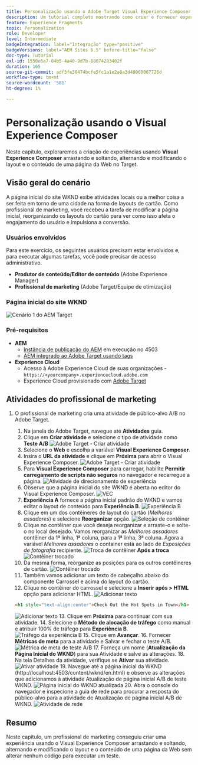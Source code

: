 ```yaml
---
title: Personalização usando o Adobe Target Visual Experience Composer
description: Um tutorial completo mostrando como criar e fornecer experiência personalizada usando o Adobe Target Visual Experience Composer (VEC).
feature: Experience Fragments
topic: Personalization
role: Developer
level: Intermediate
badgeIntegration: label="Integração" type="positive"
badgeVersions: label="AEM Sites 6.5" before-title="false"
doc-type: Tutorial
exl-id: 1550e6a7-04b5-4a40-9d7b-88074283402f
duration: 165
source-git-commit: adf3fe30474bcfe5fc1a1e2a8a3d49060067726d
workflow-type: tm+mt
source-wordcount: '581'
ht-degree: 1%

---
```


# Personalização usando o Visual Experience Composer

Neste capítulo, exploraremos a criação de experiências usando **Visual Experience Composer** arrastando e soltando, alternando e modificando o layout e o conteúdo de uma página da Web no Target.

## Visão geral do cenário

A página inicial do site WKND exibe atividades locais ou a melhor coisa a ser feita em torno de uma cidade na forma de layouts de cartão. Como profissional de marketing, você recebeu a tarefa de modificar a página inicial, reorganizando os layouts do cartão para ver como isso afeta o engajamento do usuário e impulsiona a conversão.

### Usuários envolvidos

Para este exercício, os seguintes usuários precisam estar envolvidos e, para executar algumas tarefas, você pode precisar de acesso administrativo.

* **Produtor de conteúdo/Editor de conteúdo** (Adobe Experience Manager)
* **Profissional de marketing** (Adobe Target/Equipe de otimização)

### Página inicial do site WKND

![Cenário 1 do AEM Target](assets/personalization-use-case-3/aem-target-use-case-3.png)

### Pré-requisitos

* **AEM**
   * [Instância de publicação do AEM](./implementation.md#getting-aem) em execução no 4503
   * [AEM integrado ao Adobe Target usando tags](./using-launch-adobe-io.md#aem-target-using-launch-by-adobe)
* **Experience Cloud**
   * Acesso à Adobe Experience Cloud de suas organizações - `https://<yourcompany>.experiencecloud.adobe.com`
   * Experience Cloud provisionado com [Adobe Target](https://experiencecloud.adobe.com)

## Atividades do profissional de marketing

1. O profissional de marketing cria uma atividade de público-alvo A/B no Adobe Target.
   1. Na janela do Adobe Target, navegue até **Atividades** guia.
   2. Clique em **Criar atividade** e selecione o tipo de atividade como **Teste A/B**
      ![Adobe Target - Criar atividade](assets/personalization-use-case-2/create-ab-activity.png)
   3. Selecione o **Web** e escolha a variável **Visual Experience Composer**.
   4. Insira o **URL da atividade** e clique em **Próxima** para abrir o Visual Experience Composer.
      ![Adobe Target - Criar atividade](assets/personalization-use-case-2/create-activity-ab-name.png)
   5. Para **Visual Experience Composer** para carregar, habilite **Permitir carregamento de scripts não seguros** no navegador e recarregue a página.
      ![Atividade de direcionamento de experiência](assets/personalization-use-case-1/load-unsafe-scripts.png)
   6. Observe que a página inicial do site WKND é aberta no editor do Visual Experience Composer.
      ![VEC](assets/personalization-use-case-2/vec.png)
   7. **Experiência A** fornece a página inicial padrão do WKND e vamos editar o layout de conteúdo para **Experiência B**.
      ![Experiência B](assets/personalization-use-case-3/use-case3-experience-b.png)
   8. Clique em um dos contêineres de layout do cartão (*Melhores assadores*) e selecione **Reorganizar** opção.
      ![Seleção de contêiner](assets/personalization-use-case-3/container-selection.png)
   9. Clique no contêiner que você deseja reorganizar e arraste-o e solte-o no local desejado. Vamos reorganizar as *Melhores assadores* contêiner da 1ª linha, 1ª coluna, para a 1ª linha, 3ª coluna. Agora a variável *Melhores assadores* o container está ao lado de *Exposições de fotografia* recipiente.
      ![Troca de contêiner](assets/personalization-use-case-3/container-swap.png)
      **Após a troca**
      ![Contêiner trocado](assets/personalization-use-case-3/after-swap-1-3.png)
   10. Da mesma forma, reorganize as posições para os outros contêineres de cartão.
      ![Contêiner trocado](assets/personalization-use-case-3/after-swap-all.png)
   11. Também vamos adicionar um texto de cabeçalho abaixo do componente Carrossel e acima do layout do cartão.
   12. Clique no contêiner do carrossel e selecione a **Inserir após > HTML** opção para adicionar HTML.
      ![Adicionar texto](assets/personalization-use-case-3/add-text.png)

      ```html
      <h1 style="text-align:center">Check Out the Hot Spots in Town</h1>
      ```

      ![Adicionar texto](assets/personalization-use-case-3/after-changes.png)
   13. Clique em **Próxima** para continuar com sua atividade.
   14. Selecione o **Método de alocação de tráfego** como manual e atribuir 100% de tráfego para **Experiência B**.
      ![Tráfego da experiência B](assets/personalization-use-case-2/traffic.png)
   15. Clique em **Avançar**.
   16. Fornecer **Métricas de meta** para a atividade e Salvar e fechar o teste A/B.
      ![Métrica de meta de teste A/B](assets/personalization-use-case-2/goal-metric.png)
   17. Forneça um nome (**Atualização da Página Inicial do WKND**) para sua Atividade e salve as alterações.
   18. Na tela Detalhes da atividade, verifique se **Ativar** sua atividade.
      ![Ativar atividade](assets/personalization-use-case-3/save-activity.png)
   19. Navegue até a página inicial da WKND (http://localhost:4503/content/wknd/en.html) e observe as alterações que adicionamos à atividade Atualização de página inicial A/B de teste WKND.
      ![Página inicial do WKND atualizada](assets/personalization-use-case-3/activity-result.png)
   20. Abra o console do navegador e inspecione a guia de rede para procurar a resposta do público-alvo para a atividade de Atualização de página inicial A/B de WKND.
      ![Atividade de rede](assets/personalization-use-case-3/activity-result.png)

## Resumo

Neste capítulo, um profissional de marketing conseguiu criar uma experiência usando o Visual Experience Composer arrastando e soltando, alternando e modificando o layout e o conteúdo de uma página da Web sem alterar nenhum código para executar um teste.

